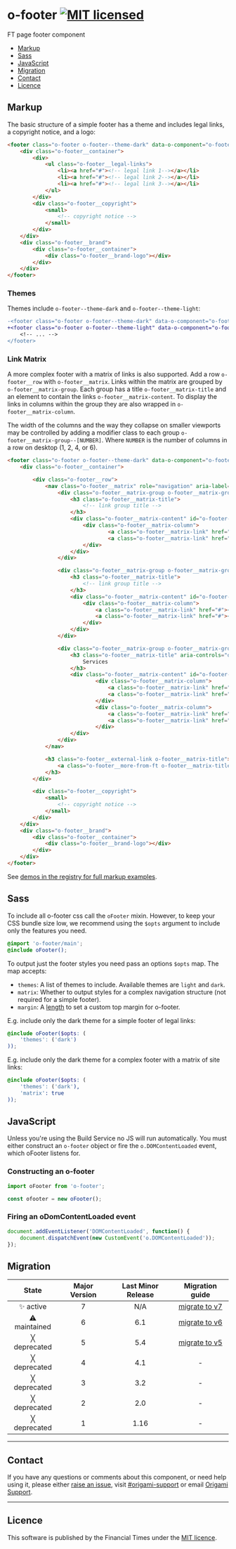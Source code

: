 # o-footer [![MIT licensed](https://img.shields.io/badge/license-MIT-blue.svg)](#licence)

FT page footer component

- [Markup](#markup)
- [Sass](#sass)
- [JavaScript](#javascript)
- [Migration](#migration)
- [Contact](#contact)
- [Licence](#licence)

## Markup

The basic structure of a simple footer has a theme and includes legal links, a copyright notice, and a logo:

```html
<footer class="o-footer o-footer--theme-dark" data-o-component="o-footer" data-o-footer--no-js="">
	<div class="o-footer__container">
		<div>
			<ul class="o-footer__legal-links">
				<li><a href="#"><!-- legal link 1--></a></li>
				<li><a href="#"><!-- legal link 2--></a></li>
				<li><a href="#"><!-- legal link 3--></a></li>
			</ul>
		</div>
		<div class="o-footer__copyright">
			<small>
				<!-- copyright notice -->
			</small>
		</div>
	</div>
	<div class="o-footer__brand">
		<div class="o-footer__container">
			<div class="o-footer__brand-logo"></div>
		</div>
	</div>
</footer>
```

### Themes

Themes include `o-footer--theme-dark` and `o-footer--theme-light`:

```diff
-<footer class="o-footer o-footer--theme-dark" data-o-component="o-footer" data-o-footer--no-js="">
+<footer class="o-footer o-footer--theme-light" data-o-component="o-footer" data-o-footer--no-js="">
	<!-- ... -->
</footer>
```

### Link Matrix

A more complex footer with a matrix of links is also supported. Add a row `o-footer__row` with `o-footer__matrix`. Links within the matrix are grouped by `o-footer__matrix-group`. Each group has a title `o-footer__matrix-title` and an element to contain the links `o-footer__matrix-content`. To display the links in columns within the group they are also wrapped in `o-footer__matrix-column`.

The width of the columns and the way they collapse on smaller viewports may be controlled by adding a modifier class to each group `o-footer__matrix-group--[NUMBER]`. Where `NUMBER` is the number of columns in a row on desktop (1, 2, 4, or 6).

```html
<footer class="o-footer o-footer--theme-dark" data-o-component="o-footer" data-o-footer--no-js="">
	<div class="o-footer__container">

		<div class="o-footer__row">
			<nav class="o-footer__matrix" role="navigation" aria-label="Useful links">
				<div class="o-footer__matrix-group o-footer__matrix-group--1">
					<h3 class="o-footer__matrix-title">
						<!-- link group title -->
					</h3>
					<div class="o-footer__matrix-content" id="o-footer-section-0">
						<div class="o-footer__matrix-column">
								<a class="o-footer__matrix-link" href="#"><!-- link 1 --></a>
								<a class="o-footer__matrix-link" href="#"><!-- link 2 --></a>
						</div>
					</div>
				</div>

				<div class="o-footer__matrix-group o-footer__matrix-group--1">
					<h3 class="o-footer__matrix-title">
						<!-- link group title -->
					</h3>
					<div class="o-footer__matrix-content" id="o-footer-section-1">
						<div class="o-footer__matrix-column">
							<a class="o-footer__matrix-link" href="#"><!-- link 1 --></a>
							<a class="o-footer__matrix-link" href="#"><!-- link 2 --></a>
						</div>
					</div>
				</div>

				<div class="o-footer__matrix-group o-footer__matrix-group--2">
					<h3 class="o-footer__matrix-title" aria-controls="o-footer-section-2">
						Services
					</h3>
					<div class="o-footer__matrix-content" id="o-footer-section-2">
							<div class="o-footer__matrix-column">
								<a class="o-footer__matrix-link" href="#"><!-- link 1 --></a>
								<a class="o-footer__matrix-link" href="#"><!-- link 2 --></a>
							</div>
							<div class="o-footer__matrix-column">
								<a class="o-footer__matrix-link" href="#"><!-- link 3 --></a>
								<a class="o-footer__matrix-link" href="#"><!-- link 4 --></a>
							</div>
					</div>
				</div>
			</nav>

			<h3 class="o-footer__external-link o-footer__matrix-title">
				<a class="o-footer__more-from-ft o-footer__matrix-title" href="#"><!-- link --></a>
			</h3>
		</div>

		<div class="o-footer__copyright">
			<small>
				<!-- copyright notice -->
			</small>
		</div>
	</div>
	<div class="o-footer__brand">
		<div class="o-footer__container">
			<div class="o-footer__brand-logo"></div>
		</div>
	</div>
</footer>
```

See [demos in the registry for full markup examples](https://registry.origami.ft.com/components/o-footer).

## Sass

To include all o-footer css call the `oFooter` mixin. However, to keep your CSS bundle size low, we recommend using the `$opts` argument to include only the features you need.

```scss
@import 'o-footer/main';
@include oFooter();
```

To output just the footer styles you need pass an options `$opts` map. The map accepts:

- `themes`: A list of themes to include. Available themes are `light` and `dark`.
- `matrix`: Whether to output styles for a complex navigation structure (not required for a simple footer).
- `margin`: A [length](https://developer.mozilla.org/en-US/docs/Web/CSS/length) to set a custom top margin for o-footer.

E.g. include only the dark theme for a simple footer of legal links:
```scss
@include oFooter($opts: (
	'themes': ('dark')
));
```

E.g. include only the dark theme for a complex footer with a matrix of site links:
```scss
@include oFooter($opts: (
	'themes': ('dark'),
	'matrix': true
));
```

## JavaScript

Unless you're using the Build Service no JS will run automatically.
You must either construct an `o-footer` object or fire the `o.DOMContentLoaded` event, which oFooter listens for.

### Constructing an o-footer

```js
import oFooter from 'o-footer';

const ofooter = new oFooter();
```

### Firing an oDomContentLoaded event

```js
document.addEventListener('DOMContentLoaded', function() {
	document.dispatchEvent(new CustomEvent('o.DOMContentLoaded'));
});
```

## Migration

State | Major Version | Last Minor Release | Migration guide |
:---: | :---: | :---: | :---:
✨ active | 7 | N/A | [migrate to v7](MIGRATION.md#migrating-from-v6-to-v7) |
⚠ maintained | 6 | 6.1 | [migrate to v6](MIGRATION.md#migrating-from-v5-to-v6) |
╳ deprecated | 5 | 5.4 | [migrate to v5](MIGRATION.md#migrating-from-v4-to-v5) |
╳ deprecated | 4 | 4.1 | - |
╳ deprecated | 3 | 3.2 | - |
╳ deprecated | 2 | 2.0 | - |
╳ deprecated | 1 | 1.16 | - |


---

## Contact

If you have any questions or comments about this component, or need help using it, please either [raise an issue](https://github.com/Financial-Times/o-footer/issues), visit [#origami-support](https://financialtimes.slack.com/messages/origami-support/) or email [Origami Support](mailto:origami-support@ft.com).

---

## Licence

This software is published by the Financial Times under the [MIT licence](http://opensource.org/licenses/MIT).
